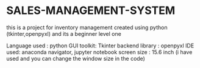 # SALES-MANAGEMENT-SYSTEM
this is a project for inventory management created using python (tkinter,openpyxl) and its a beginner level one

Language used : python
GUI toolkit: Tkinter
backend library : openpyxl 
IDE used: anaconda navigator, jupyter notebook
screen size : 15.6 inch (i have used and you can change the window size in the code)

